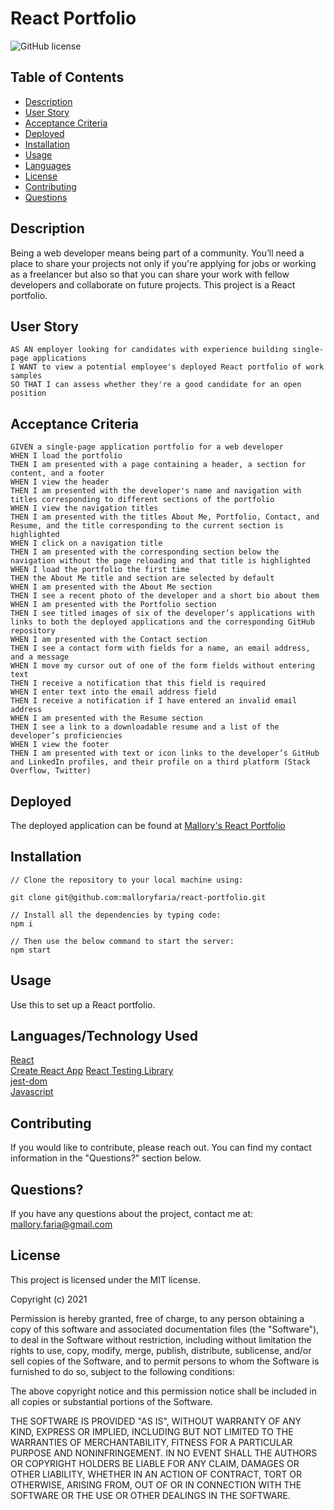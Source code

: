 # React Portfolio

![GitHub license](https://img.shields.io/badge/license-MIT-ff69b4.svg)

## Table of Contents 

- [Description](#description)
- [User Story](#user-story)
- [Acceptance Criteria](#acceptance-criteria)
- [Deployed](#deployed)
- [Installation](#installation)
- [Usage](#usage)
- [Languages](#languages)
- [License](#license)
- [Contributing](#contributing)
- [Questions](#questions)

## Description
Being a web developer means being part of a community. You’ll need a place to share your projects not only if you're applying for jobs or working as a freelancer but also so that you can share your work with fellow developers and collaborate on future projects. This project is a React portfolio.

## User Story

```
AS AN employer looking for candidates with experience building single-page applications
I WANT to view a potential employee's deployed React portfolio of work samples
SO THAT I can assess whether they're a good candidate for an open position
```
## Acceptance Criteria

```
GIVEN a single-page application portfolio for a web developer
WHEN I load the portfolio
THEN I am presented with a page containing a header, a section for content, and a footer
WHEN I view the header
THEN I am presented with the developer's name and navigation with titles corresponding to different sections of the portfolio
WHEN I view the navigation titles
THEN I am presented with the titles About Me, Portfolio, Contact, and Resume, and the title corresponding to the current section is highlighted
WHEN I click on a navigation title
THEN I am presented with the corresponding section below the navigation without the page reloading and that title is highlighted
WHEN I load the portfolio the first time
THEN the About Me title and section are selected by default
WHEN I am presented with the About Me section
THEN I see a recent photo of the developer and a short bio about them
WHEN I am presented with the Portfolio section
THEN I see titled images of six of the developer’s applications with links to both the deployed applications and the corresponding GitHub repository
WHEN I am presented with the Contact section
THEN I see a contact form with fields for a name, an email address, and a message
WHEN I move my cursor out of one of the form fields without entering text
THEN I receive a notification that this field is required
WHEN I enter text into the email address field
THEN I receive a notification if I have entered an invalid email address
WHEN I am presented with the Resume section
THEN I see a link to a downloadable resume and a list of the developer’s proficiencies
WHEN I view the footer
THEN I am presented with text or icon links to the developer’s GitHub and LinkedIn profiles, and their profile on a third platform (Stack Overflow, Twitter) 

```
## Deployed

The deployed application can be found at 
[Mallory's React Portfolio](https://malloryfaria.github.io/react-portfolio/ "Mallory's React Portfolio")<br />
## Installation

```
// Clone the repository to your local machine using:

git clone git@github.com:malloryfaria/react-portfolio.git

// Install all the dependencies by typing code:
npm i

// Then use the below command to start the server:
npm start

```
## Usage
Use this to set up a React portfolio.
## Languages/Technology Used

[React](https://reactjs.org/ "React")<br />
[Create React App](https://github.com/facebook/create-react-app "Create React App")
[React Testing Library](https://www.npmjs.com/package/@testing-library/react "React Testing Library")<br />
[jest-dom](https://www.npmjs.com/package/@testing-library/jest-dom "jest-dom")<br />
[Javascript](https://www.javascript.com/ "Javascript")<br />


## Contributing
If you would like to contribute, please reach out. You can find my contact information in the  "Questions?" section below.

## Questions?

If you have any questions about the project, contact me at: mallory.faria@gmail.com

## License

This project is licensed under the MIT license.

Copyright (c) 2021 

Permission is hereby granted, free of charge, to any person obtaining a copy of this software and associated documentation files (the "Software"), to deal in the Software without restriction, including without limitation the rights to use, copy, modify, merge, publish, distribute, sublicense, and/or sell copies of the Software, and to permit persons to whom the Software is furnished to do so, subject to the following conditions:

The above copyright notice and this permission notice shall be included in all copies or substantial portions of the Software.

THE SOFTWARE IS PROVIDED "AS IS", WITHOUT WARRANTY OF ANY KIND, EXPRESS OR IMPLIED, INCLUDING BUT NOT LIMITED TO THE WARRANTIES OF MERCHANTABILITY, FITNESS FOR A PARTICULAR PURPOSE AND NONINFRINGEMENT. IN NO EVENT SHALL THE AUTHORS OR COPYRIGHT HOLDERS BE LIABLE FOR ANY CLAIM, DAMAGES OR OTHER LIABILITY, WHETHER IN AN ACTION OF CONTRACT, TORT OR OTHERWISE, ARISING FROM, OUT OF OR IN CONNECTION WITH THE SOFTWARE OR THE USE OR OTHER DEALINGS IN THE SOFTWARE.

